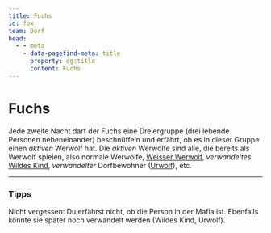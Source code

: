 ```yaml
---
title: Fuchs
id: fox
team: Dorf
head:
  - - meta
    - data-pagefind-meta: title
      property: og:title
      content: Fuchs
---
```


# Fuchs <TeamBadge team="Dorf" />

Jede zweite Nacht darf der Fuchs eine Dreiergruppe (drei lebende Personen nebeneinander) beschnüffeln und erfährt, ob es in dieser Gruppe einen _aktiven_ Werwolf hat. Die _aktiven_ Werwölfe sind alle, die bereits als Werwolf spielen, also normale Werwölfe, [Weisser Werwolf](/rollen/weisser-werwolf), _verwandeltes_ [Wildes Kind](/rollen/wildes-kind), _verwandelter_ Dorfbewohner ([Urwolf](/rollen/urwolf)), etc.

---

### Tipps
Nicht vergessen: Du erfährst nicht, ob die Person in der Mafia ist. Ebenfalls könnte sie später noch verwandelt werden (Wildes Kind, Urwolf).